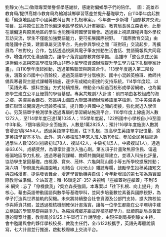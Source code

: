 劉靜文(右二)致贈專案榮譽督學感謝狀，感謝對偏鄉學子們的陪伴。   圖：高雄市教育局/提供高雄市教育局為縮減城鄉學習落差並提升基礎學力，自110學年度起推動「偏遠地區國中小國英數科目向下扎根專案」，今年進一步新增「國際教育交流」項目，並將原住民及其他偏遠地區學校納入計畫範圍。教育局長吳立森表示，此舉在讓偏遠與原民地區的學生也能獲得跨國學習機會。透過線上視訊課程與海外學校互訪交流，學生不僅能加強雙語能力，更可拓展國際視野。 「國際教育交流」由南隆國中召集，建置專屬交流平台，先由參與學校之間「班對班」交流起步，再擴展為「校對校」合作，包括透過視訊與電子筆友推動生活會話、雙語簡報與共同寫作，增強跨文化溝通能力，讓學子落實國際教育做準備。 高雄市「整合原住民偏遠極偏地區與郊區學校及非山非市小型學校資源辦理提升學生學力往下扎根專案計畫」，自110學年度起推動，透過策略聯盟與跨區合作。113學年度邁入第二階段後，涵蓋全市國中小百餘校，透過英語單字分階檢測、國中小混齡英檢班、教師共備與寒暑假主題式課輔等措施，逐步形成縱向銜接的支持系統。114學年度起，以「英語先導、擴科並進」方式持續推展，帶動全市超過百校形成學習網絡，也為偏鄉學生建立公平且優質的學習基礎。專案共規劃7大計畫：前四項由各校組成的海之鄉、美濃書香鑽石、郊區與山海四大聯盟持續辦理英語單字檢測，其中美濃書香鑽石聯盟並開設週六混齡英檢班，提升國小與國中之間的銜接，強化就近入學信心。另英語單字檢測學生透過專屬的學習網站施测平台，110學年度上線施測人數1272人，至114學年度已達1萬1035人；115學年度起，122所國中小學校自小6至國中3年級，7個年級同步全面施測，人數是1萬2825人；預計116學年度施測人數將會增至1萬3454人。透過英語單字檢測，往下扎根，提高學生英語單字記憶量，奠定英語學習基本功。此外，週六英檢班3年來入班人數198位，參加全民英檢總通過學生人數126位(初級初試78人、複試42人，中級初試5人，中級複試1人)，通過率63.6%，成績斐然，為專案計畫注入強心劑。第五項子計畫聚焦原住民、偏遠極偏地區學力扎根，透過寒暑假課輔、教師共備與題庫建立，並導入科技化評量，協助學生鞏固基礎。由桃源、寶來、茂林、六龜與龍山國小等五所學校擴展推動；第六項「學府風光英語園地」則結合《月光山》雜誌專欄，鼓勵學生投稿英語短文與四格漫畫，提供發表舞台，增進學習動機與自信；今年新增加的第七項為落實國際教育做準備。全站首選：殲-16鎖定2F-35? 央視稱「座艙蓋對座艙蓋」不到15米 網笑 : 忘了「僚機救我」?吳立森長強調，本專案以「往下扎根、向上提升」為核心，藉由英語帶動國語與數學等基礎學科，並同步培養數位素養與國際視野，為學子打造與世界接軌的契機。未來將持續整合社會資源及公部門支持，擴大跨校協作與師資共備，並透過檢核機制確保計畫落實，讓每一位學生都能在公平環境中建立穩固的學習基礎與競爭力。為縮減城鄉差距並厚植基礎學力，延續前副局長黃盟惠的專案計畫，教育局於9/25上午舉行工作說明會，由現任副局長劉靜文主持，會中邀請與會的夥伴學校校長、教務主任們，全市122校攜手，英語先導聽說讀寫，七大計畫並行推進，啟動校際線上交流平台。